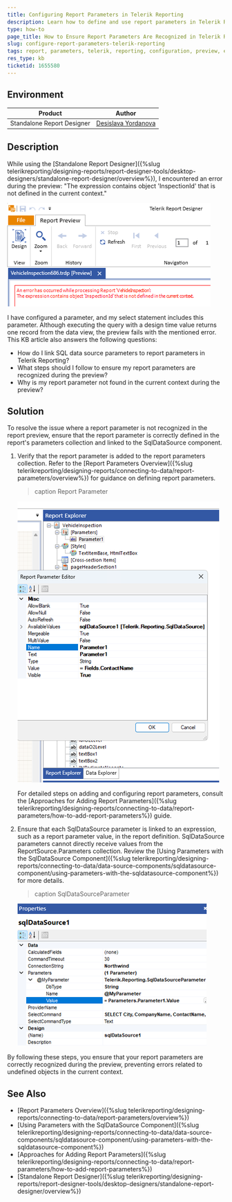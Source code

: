 ```yaml
---
title: Configuring Report Parameters in Telerik Reporting
description: Learn how to define and use report parameters in Telerik Reporting to ensure they are recognized in report previews and avoid errors.
type: how-to
page_title: How to Ensure Report Parameters Are Recognized in Telerik Reporting Previews
slug: configure-report-parameters-telerik-reporting
tags: report, parameters, telerik, reporting, configuration, preview, error
res_type: kb
ticketid: 1655580
---
```


## Environment

| Product | Author |  
| --- | ---- |  
| Standalone Report Designer |[Desislava Yordanova](https://www.telerik.com/blogs/author/desislava-yordanova)| 

## Description

While using the [Standalone Report Designer]({%slug telerikreporting/designing-reports/report-designer-tools/desktop-designers/standalone-report-designer/overview%}), I encountered an error during the preview: "The expression contains object 'InspectionId' that is not defined in the current context." 

![Object Not Defined ](images/report-parameter-not-defined-error.png)   

I have configured a parameter, and my select statement includes this parameter. Although executing the query with a design time value returns one record from the data view, the preview fails with the mentioned error. This KB article also answers the following questions:
- How do I link SQL data source parameters to report parameters in Telerik Reporting?
- What steps should I follow to ensure my report parameters are recognized during the preview?
- Why is my report parameter not found in the current context during the preview?

## Solution

To resolve the issue where a report parameter is not recognized in the report preview, ensure that the report parameter is correctly defined in the report's parameters collection and linked to the SqlDataSource component.

1. Verify that the report parameter is added to the report parameters collection. Refer to the [Report Parameters Overview]({%slug telerikreporting/designing-reports/connecting-to-data/report-parameters/overview%}) for guidance on defining report parameters.

    >caption Report Parameter

    ![SqlDataSourceParameter](images/report-parameter.png)      

    For detailed steps on adding and configuring report parameters, consult the [Approaches for Adding Report Parameters]({%slug telerikreporting/designing-reports/connecting-to-data/report-parameters/how-to-add-report-parameters%}) guide.

1. Ensure that each SqlDataSource parameter is linked to an expression, such as a report parameter value, in the report definition. SqlDataSource parameters cannot directly receive values from the ReportSource.Parameters collection. Review the [Using Parameters with the SqlDataSource Component]({%slug telerikreporting/designing-reports/connecting-to-data/data-source-components/sqldatasource-component/using-parameters-with-the-sqldatasource-component%}) for more details.

    >caption SqlDataSourceParameter

    ![SqlDataSourceParameter](images/sqldatasource-parameter.png)        

By following these steps, you ensure that your report parameters are correctly recognized during the preview, preventing errors related to undefined objects in the current context.

## See Also

- [Report Parameters Overview]({%slug telerikreporting/designing-reports/connecting-to-data/report-parameters/overview%})
- [Using Parameters with the SqlDataSource Component]({%slug telerikreporting/designing-reports/connecting-to-data/data-source-components/sqldatasource-component/using-parameters-with-the-sqldatasource-component%})
- [Approaches for Adding Report Parameters]({%slug telerikreporting/designing-reports/connecting-to-data/report-parameters/how-to-add-report-parameters%})
- [Standalone Report Designer]({%slug telerikreporting/designing-reports/report-designer-tools/desktop-designers/standalone-report-designer/overview%})
